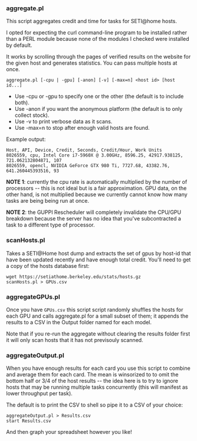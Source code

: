 ### aggregate.pl

This script aggregates credit and time for tasks for SETI@home hosts.

I opted for expecting the curl command-line program to be installed rather than a PERL module because none of the modules I checked were installed by default.

It works by scrolling through the pages of verified results on the website for the given
host and generates statistics. You can pass multiple hosts at once.

```
aggregate.pl [-cpu | -gpu] [-anon] [-v] [-max=n] <host id> [host id...]
```
* Use -cpu or -gpu to specify one or the other (the default is to include both).
* Use -anon if you want the anonymous platform (the default is to only collect stock).
* Use -v to print verbose data as it scans.
* Use -max=n to stop after enough valid hosts are found.

Example output:
```
Host, API, Device, Credit, Seconds, Credit/Hour, Work Units
8026559, cpu, Intel Core i7-5960X @ 3.00GHz, 8596.25, 42917.938125, 721.062132804871, 107
8026559, opencl, NVIDIA GeForce GTX 980 Ti, 7727.68, 43382.76, 641.260445393516, 93
```
**NOTE 1**: currently the cpu rate is automatically multiplied by the number of processors -- this is not ideal but is a fair approximation. GPU data, on the other hand, is not multiplied because we currently cannot know how many tasks are being being run at once.

**NOTE 2**: the GUPPI Rescheduler will completely invalidate the CPU/GPU breakdown because the server has no idea that you've subcontracted a task to a different type of processor.

### scanHosts.pl

Takes a SETI@Home host dump and extracts the set of gpus by host-id that have
been updated recently and have enough total credit. You'll need to get a copy of the hosts database first:

```
wget https://setiathome.berkeley.edu/stats/hosts.gz  
scanHosts.pl > GPUs.csv
```

### aggregateGPUs.pl

Once you have `GPUs.csv` this script script randomly shuffles the hosts for each GPU and calls aggregate.pl for a small subset of them; it appends the results to a CSV in the Output folder named for each model. 

Note that if you re-run the aggregate without clearing the results folder first it will only scan hosts that it has not previsouly scanned. 

### aggregateOutput.pl

When you have enough results for each card you use this script to combine and average them for each card. The mean is winsorized to to omit the bottom half or 3/4 of the host results -- the idea here is to try to ignore hosts that may be running multiple tasks concurrently (this will manifest as lower throughput per task).

The default is to print the CSV to shell so pipe it to a CSV of your choice:

```
aggregateOutput.pl > Results.csv
start Results.csv
````

And then graph your spreadsheet however you like! 
